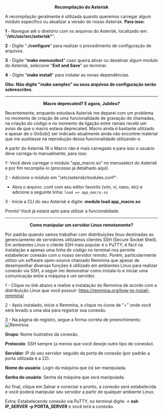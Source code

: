 <p align="center"><strong>Recompilação do Asterisk</strong></p>

A recompilação geralmente é utilizada quando queremos carregar algum módulo específico ou atualizar a versão do nosso Asterisk.
**Para isso:**

**1** - Navegue até o diretório com os arquivos do Asterisk, localizado em:
"**/etc/usr/src/asterisk***".

**2** - Digite "**./configure**" para realizar o procedimento de configuração de arquivos.

**3** - Digite "**make menuselect**" caso queira ativar ou desativar algum modulo do Asterisk, selecione "**Exit and Save**" ao terminar.

**4** - Digite "**make install**" para instalar as novas dependências.

**Obs:** **Não digite "make samples" ou seus arquivos de configuração serão sobrescritos.**

<hr>

<p align="center"><strong>Macro deprecated? E agora, Jubileu?</strong></p>

Recentemente, enquanto estudava Asterisk me deparei com um problema no momento de criação de uma funcionalidade de gravação de chamadas, na criação do código e no momento da ligação entre ramais recebi um aviso de que o macro estava deprecated. Macro ainda é bastante utilizado e apesar de o GoSub() ser indicado atualmente ainda não encontrei material que me auxiliasse na reprodução dessa funcionalidade utilizando-o.

A partir do Asterisk 16 o Macro não é mais carregado e para isso o usuário deve carrega-lo manualmente, para isso:

1- Você deve carregar o módulo "app_macro.so" no menuselect do Asterisk e por fim recompila-lo (processo já detalhado aqui).

2 - Adicione o módulo em "/etc/asterisk/modules.conf":
 - Abra o arquivo .conf com seu editor favorito (vim, vi, nano, etc) e adicione a seguinte linha:  `load => app_macro.so`
 
 3 - Inicie a CLI do seu Asterisk e digite: **module load app_macro.so**

Pronto! Você já estará apto para utilizar a funcionalidade.

<hr>

<p align="center"><strong>Como manipular um servidor Linux remotamente?</strong></p>

Por padrão quando vamos trabalhar com distribuições linux destinadas ao gerenciamento de servidores utilizamos clientes SSH (Secure Socket Shell).
Em ambientes Linux o cliente SSH mais popular é o PuTTY, é fácil na instalação e apenas uma linha de código no terminal nos permite estabelecer conexão com o nosso servidor remoto.
Porém, particularmente utilizo um software open-source chamado Remmina que apesar de desempenhar diversas funções é utilizado em ambientes Linux para realizar conexão via SSH, a seguir irei demonstrar como instala-lo e iniciar uma comunicação entre a máquina e um servidor.

1 - Clique no link abaixo e realize a instalação do Remmina de acordo com a distribuição Linux que você possuir:
https://remmina.org/how-to-install-remmina/ 

2 - Após instalado, inicie o Remmina, e clique no ícone de "+" onde você será levado a uma aba para registrar sua conexão.

3 - Na página de registro, segue a forma correta de preenchimento:
![Remmina](https://i.imgur.com/yGqWaMc.png)

**Grupo**: Nome ilustrativo da conexão.

**Protocolo**: SSH sempre (a menos que você deseje outro tipo de conexão).

**Servidor**: IP do seu servidor seguido da porta de conexão (por padrão a porta
utilizada é a 22).

**Nome do usuário**: Login da máquina que irá ser manipulada.

**Senha do usuário**: Senha da máquina que será manipulada.

Ao final, clique em Salvar e conectar e pronto, a conexão será estabelecida e você poderá manipular seu servidor a partir de qualquer ambiente Linux.

Extra: Estabelecendo conexão via PuTTY, no terminal digite -> <strong>ssh IP_SERVER -p PORTA_SERVER</strong> e você terá a conexão.
